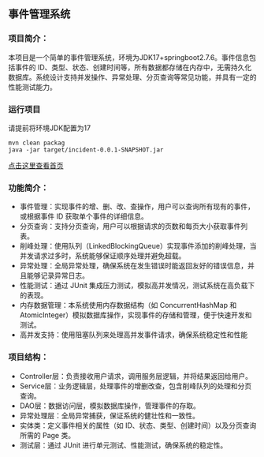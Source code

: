 ## 事件管理系统
### 项目简介：
本项目是一个简单的事件管理系统，环境为JDK17+springboot2.7.6。事件信息包括事件的 ID、类型、状态、创建时间等，所有数据都存储在内存中，无需持久化数据库。系统设计支持并发操作、异常处理、分页查询等常见功能，并具有一定的性能测试能力。

### 运行项目
请提前将环境JDK配置为17
```
mvn clean packag
java -jar target/incident-0.0.1-SNAPSHOT.jar
```
[点击这里查看首页](src/main/resources/static/index.html)

### 功能简介：
* 事件管理：实现事件的增、删、改、查操作，用户可以查询所有现有的事件，或根据事件 ID 获取单个事件的详细信息。
* 分页查询：支持分页查询，用户可以根据请求的页数和每页大小获取事件列表。
* 削峰处理：使用队列（LinkedBlockingQueue）实现事件添加的削峰处理，当并发请求过多时，系统能够保证顺序处理并避免超载。
* 异常处理：全局异常处理，确保系统在发生错误时能返回友好的错误信息，并且能够记录异常日志。
* 性能测试：通过 JUnit 集成压力测试，模拟高并发情况，测试系统在高负载下的表现。
* 内存数据管理：本系统使用内存数据结构（如 ConcurrentHashMap 和 AtomicInteger）模拟数据库操作，实现事件的存储和管理，便于快速开发和测试。
* 高并发支持：使用阻塞队列来处理高并发事件请求，确保系统稳定性和性能
### 项目结构：
* Controller层：负责接收用户请求，调用服务层逻辑，并将结果返回给用户。
* Service层：业务逻辑层，处理事件的增删改查，包含削峰队列的处理和分页查询。
* DAO层：数据访问层，模拟数据库操作，管理事件的存取。
* 异常处理层：全局异常捕获，保证系统的健壮性和一致性。
* 实体类：定义事件相关的属性（如 ID、状态、类型、创建时间）以及分页查询所需的 Page 类。
* 测试层：通过 JUnit 进行单元测试、性能测试，确保系统的稳定性。
